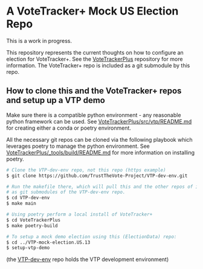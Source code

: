 # A VoteTracker+ Mock US Election Repo

This is a work in progress.

This repository represents the current thoughts on how to configure an election for VoteTracker+.  See the [VoteTrackerPlus](https://github.com/TrustTheVote-Project/VoteTrackerPlus) repository for more information.  The VoteTracker+ repo is included as a git submodule by this repo.

## How to clone this and the VoteTracker+ repos and setup up a VTP demo

Make sure there is a compatible python environment - any reasonable python framework can be used.  See [VoteTrackerPlus/src/vtp/README.md](https://github.com/TrustTheVote-Project/VoteTrackerPlus/tree/master/src/vtp) for creating either a conda or poetry environment.

All the necessary git repos can be cloned via the following playbook which leverages poetry to manage the python environment.   See [VoteTrackerPlus/_tools/build/README.md](https://github.com/TrustTheVote-Project/VoteTrackerPlus/tree/main/_tools/build)
for more information on installing poetry.


```bash
# Clone the VTP-dev-env repo, not this repo (https example)
$ git clone https://github.com/TrustTheVote-Project/VTP-dev-env.git

# Run the makefile there, which will pull this and the other repos of interest
# as git submodules of the VTP-dev-env repo.
$ cd VTP-dev-env
$ make main

# Using poetry perform a local install of VoteTracker+
$ cd VoteTrackerPlus
$ make poetry-build

# To setup a mock demo election using this (ElectionData) repo:
$ cd ../VTP-mock-election.US.13
$ setup-vtp-demo
```

(the [VTP-dev-env](https://github.com/TrustTheVote-Project/VTP-dev-env) repo holds the VTP development environment)
